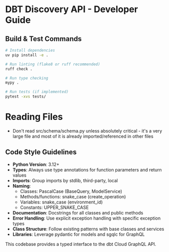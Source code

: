 # DBT Discovery API - Developer Guide

## Build & Test Commands
```bash
# Install dependencies
uv pip install -e .

# Run linting (flake8 or ruff recommended)
ruff check .

# Run type checking
mypy .

# Run tests (if implemented)
pytest -xvs tests/
```

# Reading Files
- Don't read src/schema/schema.py unless absolutely critical - it's a very large file and most of it is already imported/referenced in other files

## Code Style Guidelines
- **Python Version**: 3.12+
- **Types**: Always use type annotations for function parameters and return values
- **Imports**: Group imports by stdlib, third-party, local
- **Naming**:
  - Classes: PascalCase (BaseQuery, ModelService)
  - Methods/functions: snake_case (create_operation)
  - Variables: snake_case (environment_id)
  - Constants: UPPER_SNAKE_CASE
- **Documentation**: Docstrings for all classes and public methods
- **Error Handling**: Use explicit exception handling with specific exception types
- **Class Structure**: Follow existing patterns with base classes and services
- **Libraries**: Leverage pydantic for models and sgqlc for GraphQL

This codebase provides a typed interface to the dbt Cloud GraphQL API.